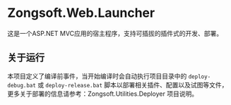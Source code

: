 ﻿Zongsoft.Web.Launcher
=====================

这是一个ASP.NET MVC应用的宿主程序，支持可插拔的插件式的开发、部署。

## 关于运行

本项目定义了编译前事件，当开始编译时会自动执行项目目录中的 `deploy-debug.bat` 或 `deploy-release.bat` 脚本以部署相关插件、配置以及试图等文件，更多关于部署的信息请参考：Zongsoft.Utilities.Deployer 项目说明。
